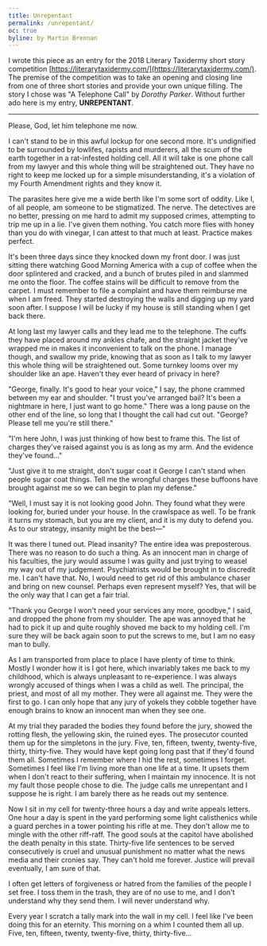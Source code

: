 ```yaml
---
title: Unrepentant
permalink: /unrepentant/
oc: true
byline: by Martin Brennan
---
```


I wrote this piece as an entry for the 2018 Literary Taxidermy short story competition [https://literarytaxidermy.com/](https://literarytaxidermy.com/). The premise of the competition was to take an opening and closing line from one of three short stories and provide your own unique filling. The story I chose was "A Telephone Call" by _Dorothy Parker_. Without further ado here is my entry, **UNREPENTANT**.

<!--more-->

--------------

Please, God, let him telephone me now.

I can't stand to be in this awful lockup for one second more. It's undignified to be surrounded by lowlifes, rapists and murderers, all the scum of the earth together in a rat-infested holding cell. All it will take is one phone call from my lawyer and this whole thing will be straightened out. They have no right to keep me locked up for a simple misunderstanding, it's a violation of my Fourth Amendment rights and they know it.

The parasites here give me a wide berth like I'm some sort of oddity. Like I, of all people, am someone to be stigmatized. The nerve. The detectives are no better, pressing on me hard to admit my supposed crimes, attempting to trip me up in a lie. I've given them nothing. You catch more flies with honey than you do with vinegar, I can attest to that much at least. Practice makes perfect.

It's been three days since they knocked down my front door. I was just sitting there watching Good Morning America with a cup of coffee when the door splintered and cracked, and a bunch of brutes piled in and slammed me onto the floor. The coffee stains will be difficult to remove from the carpet. I must remember to file a complaint and have them reimburse me when I am freed. They started destroying the walls and digging up my yard soon after. I suppose I will be lucky if my house is still standing when I get back there.

At long last my lawyer calls and they lead me to the telephone. The cuffs they have placed around my ankles chafe, and the straight jacket they've wrapped me in makes it inconvenient to talk on the phone. I manage though, and swallow my pride, knowing that as soon as I talk to my lawyer this whole thing will be straightened out. Some turnkey looms over my shoulder like an ape. Haven't they ever heard of privacy in here?

"George, finally. It's good to hear your voice," I say, the phone crammed between my ear and shoulder. "I trust you've arranged bail? It's been a nightmare in here, I just want to go home."
There was a long pause on the other end of the line, so long that I thought the call had cut out.
"George? Please tell me you're still there."

"I'm here John, I was just thinking of how best to frame this. The list of charges they've raised against you is as long as my arm. And the evidence they've found…"

"Just give it to me straight, don't sugar coat it George I can't stand when people sugar coat things. Tell me the wrongful charges these buffoons have brought against me so we can begin to plan my defense."

"Well, I must say it is not looking good John. They found what they were looking for, buried under your house. In the crawlspace as well. To be frank it turns my stomach, but you are my client, and it is my duty to defend you. As to our strategy, insanity might be the best—"

It was there I tuned out. Plead insanity? The entire idea was preposterous. There was no reason to do such a thing. As an innocent man in charge of his faculties, the jury would assume I was guilty and just trying to weasel my way out of my judgement. Psychiatrists would be brought in to discredit me. I can't have that. No, I would need to get rid of this ambulance chaser and bring on new counsel. Perhaps even represent myself? Yes, that will be the only way that I can get a fair trial.

"Thank you George I won't need your services any more, goodbye," I said, and dropped the phone from my shoulder. The ape was annoyed that he had to pick it up and quite roughly shoved me back to my holding cell. I'm sure they will be back again soon to put the screws to me, but I am no easy man to bully.

As I am transported from place to place I have plenty of time to think. Mostly I wonder how it is I got here, which invariably takes me back to my childhood, which is always unpleasant to re-experience. I was always wrongly accused of things when I was a child as well. The principal, the priest, and most of all my mother. They were all against me. They were the first to go. I can only hope that any jury of yokels they cobble together have enough brains to know an innocent man when they see one.

At my trial they paraded the bodies they found before the jury, showed the rotting flesh, the yellowing skin, the ruined eyes. The prosecutor counted them up for the simpletons in the jury. Five, ten, fifteen, twenty, twenty-five, thirty, thirty-five. They would have kept going long past that if they'd found them all. Sometimes I remember where I hid the rest, sometimes I forget. Sometimes I feel like I'm living more than one life at a time. It upsets them when I don't react to their suffering, when I maintain my innocence. It is not my fault those people chose to die. The judge calls me unrepentant and I suppose he is right. I am barely there as he reads out my sentence.

Now I sit in my cell for twenty-three hours a day and write appeals letters. One hour a day is spent in the yard performing some light calisthenics while a guard perches in a tower pointing his rifle at me. They don't allow me to mingle with the other riff-raff. The good souls at the capitol have abolished the death penalty in this state. Thirty-five life sentences to be served consecutively is cruel and unusual punishment no matter what the news media and their cronies say. They can't hold me forever. Justice will prevail eventually, I am sure of that.

I often get letters of forgiveness or hatred from the families of the people I set free. I toss them in the trash, they are of no use to me, and I don't understand why they send them. I will never understand why.

Every year I scratch a tally mark into the wall in my cell. I feel like I've been doing this for an eternity. This morning on a whim I counted them all up. Five, ten, fifteen, twenty, twenty-five, thirty, thirty-five…
